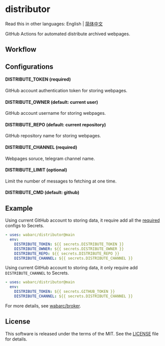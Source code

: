# distributor

Read this in other languages: English | [简体中文](./README.zh-CN.md)

GitHub Actions for automated distribute archived webpages.

## Workflow

## Configurations

#### DISTRIBUTE_TOKEN (required)

GitHub account authentication token for storing webpages.

#### DISTRIBUTE_OWNER (default: current user)

GitHub account username for storing webpages.

#### DISTRIBUTE_REPO (default: current repository)

GitHub repository name for storing webpages.

#### DISTRIBUTE_CHANNEL (required)

Webpages soruce, telegram channel name.

#### DISTRIBUTE_LIMIT (optional)

Limit the number of messages to fetching at one time.

#### DISTRIBUTE_CMD (default: github)

## Example

Using current GitHub account to storing data, it require add all the [required](#configurations) configs to Secrets.

```yaml
- uses: wabarc/distributor@main
  env:
    DISTRIBUTE_TOKEN: ${{ secrets.DISTRIBUTE_TOKEN }}
    DISTRIBUTE_OWNER: ${{ secrets.DISTRIBUTE_OWNER }}
    DISTRIBUTE_REPO: ${{ secrets.DISTRIBUTE_REPO }}
    DISTRIBUTE_CHANNEL: ${{ secrets.DISTRIBUTE_CHANNEL }}
```

Using current GitHub account to storing data, it only require add `DISTRIBUTE_CHANNEL` to Secrets.

```yaml
- uses: wabarc/distributor@main
  env:
    DISTRIBUTE_TOKEN: ${{ secrets.GITHUB_TOKEN }}
    DISTRIBUTE_CHANNEL: ${{ secrets.DISTRIBUTE_CHANNEL }}
```

For more details, see [wabarc/broker](https://github.com/wabarc/broker).

## License

This software is released under the terms of the MIT. See the [LICENSE](https://github.com/wabarc/distributor/blob/main/LICENSE) file for details.
